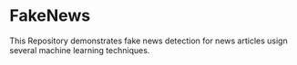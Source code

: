 # FakeNews
This Repository demonstrates fake news detection for news articles usign several machine learning techniques. 
